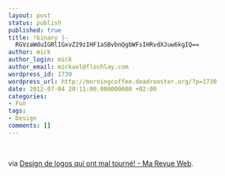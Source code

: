 ```yaml
---
layout: post
status: publish
published: true
title: !binary |-
  RGVzaWduIGRlIGxvZ29zIHF1aSBvbnQgbWFsIHRvdXJuw6kgIQ==
author: mick
author_login: mick
author_email: mickael@flochlay.com
wordpress_id: 1730
wordpress_url: http://morningcoffee.deadrooster.org/?p=1730
date: 2012-07-04 20:11:00.000000000 +02:00
categories:
- Fun
tags:
- Design
comments: []
---
```

&nbsp;

via <a href="http://www.marevueweb.com/inspiration-design-graphique/logos-desastreux/">Design de logos qui ont mal tourné! - Ma Revue Web</a>.
